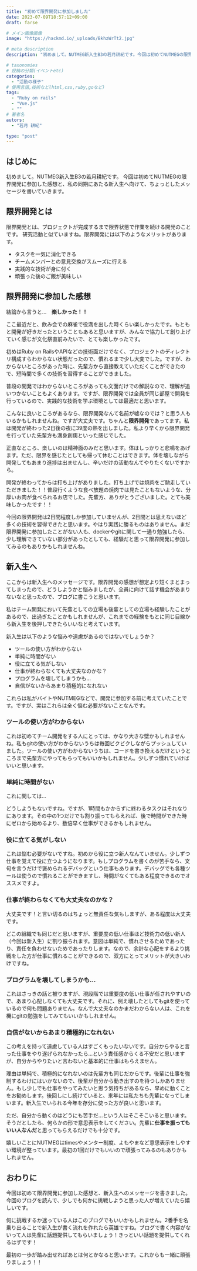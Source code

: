 ```yaml
---
title: "初めて限界開発に参加しました"
date: 2023-07-09T18:57:12+09:00
draft: farse

# メイン画像画像
image: "https://hackmd.io/_uploads/BkhzWrTt2.jpg"

# meta description
description: "初めまして。NUTMEG新入生B3の若月耕紀です。今回は初めてNUTMEGの限界開発に参加した感想と、私の同期にあたる新入生へ向けて、ちょっとしたメッセージを書いていきます。"

# taxonomies
# 投稿の分類(イベントetc)
categories:
  - "活動の様子"
# 使用言語,技術など(html,css,ruby,goなど)
tags:
  - "Ruby on rails"
  - "Vue.js"
  - ""
# 著者名
autors:
  - "若月 耕紀"

type: "post"
---
```

## はじめに
初めまして。NUTMEG新入生B3の若月耕紀です。
今回は初めてNUTMEGの限界開発に参加した感想と、私の同期にあたる新入生へ向けて、ちょっとしたメッセージを書いていきます。

## 限界開発とは
限界開発とは、プロジェクトが完成するまで限界状態で作業を続ける開発のことです。
研究活動と似ていますね。限界開発には以下のようなメリットがあります。

- タスクを一気に消化できる
- チームメンバーとの意見交換がスムーズに行える
- 実践的な技術が身に付く
- 頑張った後のご飯が美味しい

## 限界開発に参加した感想
結論から言うと...　**楽しかった！！**

ここ最近だと、飲み会での麻雀で役満を出した時くらい楽しかったです。もともと開発が好きだったということもあると思いますが、みんなで協力して創り上げていく感じが文化祭直前みたいで、とても楽しかったです。

初めはRuby on RailsやAPIなどの技術面だけでなく、プロジェクトのディレクトリ構成すらわからない状態だったので、慣れるまで少し大変でした。ですが、わからないところがあった時に、先輩方から直接教えていただくことができたので、短時間で多くの技術を習得することができました。

普段の開発ではわからないところがあっても文面だけでの解説なので、理解が追いつかないこともよくあります。ですが、限界開発では全員が同じ部屋で開発を行っているので、実践的な技術を学ぶ環境としては最適だと思います。

こんなに良いところがあるなら、限界開発なんて名前が嘘なのでは？と思う人もいるかもしれませんね。ですが大丈夫です。ちゃんと**限界開発**であってます。私は開発が終わった2日後の夜に39度の熱を出しました。私より早くから限界開発を行っていた先輩方も満身創痍といった感じでした。

正直なところ、楽しいのは精神面のみだと思います。体はしっかりと悲鳴をあげます。ただ、限界を感じたとしても帰って休むことはできます。体を壊しながら開発してもあまり進捗は出ませんし、辛いだけの活動なんてやりたくないですから。

開発が終わってからは打ち上げがありました。打ち上げでは焼肉をご馳走していただきました！！普段行くような食べ放題の焼肉では見たこともないような、分厚いお肉が食べられるお店でした。先輩方、ありがとうございました。とても美味しかったです！！

今回の限界開発は2日間程度しか参加していませんが、2日間とは思えないほど多くの技術を習得できたと思います。やはり実践に勝るものはありません。まだ限界開発に参加したことがない人も、dockerやgitに関して一通り勉強したら、少し理解できていない部分があったとしても、経験だと思って限界開発に参加してみるのもありかもしれませんね。

## 新入生へ
ここからは新入生へのメッセージです。限界開発の感想が想定より短くまとまってしまったので、どうしようかと悩みましたが、全員に向けて話す機会があまりないなと思ったので、ブログに書こうと思います。

私はチーム開発において先輩としての立場も後輩としての立場も経験したことがあるので、出過ぎたことかもしれませんが、これまでの経験をもとに同じ目線から新入生を後押しできたらいいなと考えています。

新入生は以下のような悩みや遠慮があるのではないでしょうか？

- ツールの使い方がわからない
- 単純に時間がない
- 役に立てる気がしない
- 仕事が終わらなくても大丈夫なのかな？
- プログラムを壊してしまうかも...
- 自信がないからあまり積極的になれない

これらは私がバイトやNUTMEGなどで、開発に参加する前に考えていたことです。ですが、実はこれらは全く悩む必要がないことなんです。

### ツールの使い方がわからない
これは初めてチーム開発をする人にとっては、かなり大きな壁かもしれませんね。私もgitの使い方がわからないうちは毎回ビクビクしながらプッシュしていました。ツールの使い方がわからないうちは、コードを書き換えるだけというところまで先輩方にやってもらってもいいかもしれません。少しずつ慣れていけばいいと思います。

### 単純に時間がない
これに関しては...

どうしようもないですね。ですが、1時間もかからずに終わるタスクはそれなりにあります。その中の1つだけでも割り振ってもらえれば、後で時間ができた時にゼロから始めるより、数倍早く仕事ができるかもしれません。

### 役に立てる気がしない
これは悩む必要がないですね。初めから役に立つ新人なんていません。少しずつ仕事を覚えて役に立つようになります。もしプログラムを書くのが苦手なら、文句を言うだけで褒められるデバッグという仕事もあります。デバッグでも各種ツールは使うので慣れることができますし、時間がなくてもある程度できるのでオススメですよ。

### 仕事が終わらなくても大丈夫なのかな？
大丈夫です！と言い切るのはちょっと無責任な気もしますが、ある程度は大丈夫です。

どこの組織でも同じだと思いますが、重要度の低い仕事ほど技術力の低い新人（今回は新入生）に割り振られます。意図は単純で、慣れさせるためであったり、責任を負わせないためであったりします。なので、余計な心配をするより挑戦をした方が仕事に慣れることができるので、双方にとってメリットが大きいわけですね。

### プログラムを壊してしまうかも...
これはさっきの話と被りますが、現段階では重要度の低い仕事が任されやすいので、あまり心配しなくても大丈夫です。それに、例え壊したとしてもgitを使っているので何も問題ありません。なんで大丈夫なのかまだわからない人は、これを機にgitの勉強をしてみてもいいかもしれません。

### 自信がないからあまり積極的になれない
この考えを持って遠慮している人はすごくもったいないです。自分からやると言った仕事をやり遂げられなかったら...という責任感からくる不安だと思いますが、自分からやりたいと言わないと基本的に仕事はもらえません。

理由は単純で、積極的になれないのは先輩方も同じだからです。後輩に仕事を強制するわけにはいかないので、後輩が自分から動き出すのを待つしかありません。もし少しでも仕事をやってみたいと思う気持ちがあるなら、早めに動くことをお勧めします。後回しにし続けていると、来年には私たちも先輩になってしまいます。新入生でいられる今年を存分に使った方が良いと思います。

ただ、自分から動くのはどうにも苦手だ...という人はそこそこいると思います。そうだとしたら、何らかの形で意思表示をしてください。先輩に**仕事を振ってもいい人なんだ**と思ってもらえるだけでも十分です。

嬉しいことにNUTMEGはtimesやメンター制度、よもやまなど意思表示をしやすい環境が整っています。最初の1回だけでもいいので頑張ってみるのもありかもしれません。


## おわりに
今回は初めて限界開発に参加した感想と、新入生へのメッセージを書きました。今回のブログを読んで、少しでも何かに挑戦しようと思った人が増えていたら嬉しいです。

何に挑戦するか迷っている人はこのブログでもいいかもしれません。2番手を名乗り出ることで新入生が書く流れを作れたら英雄ですね。ブログで書く内容がないって人は先輩に話題提供してもらいましょう！きっといい話題を提供してくれるはずです！

最初の一歩が踏み出せればあとは何とかなると思います。これからも一緒に頑張りましょう！！